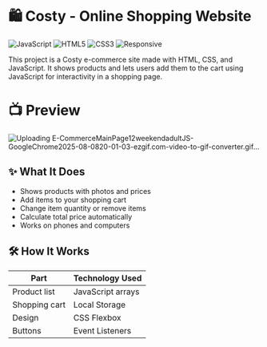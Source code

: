 # 🛍️ Costy - Online Shopping Website

![JavaScript](https://img.shields.io/badge/JavaScript-ES6-yellow)
![HTML5](https://img.shields.io/badge/HTML-Structure-orange)
![CSS3](https://img.shields.io/badge/CSS-Styling-blue)
![Responsive](https://img.shields.io/badge/Mobile-Friendly-green)

This project is a Costy e-commerce site made with HTML, CSS, and JavaScript.
It shows products and lets users add them to the cart using JavaScript for interactivity in a shopping page.

# 📺 Preview 
![Uploading E-CommerceMainPage12weekendadultJS-GoogleChrome2025-08-0820-01-03-ezgif.com-video-to-gif-converter.gif…]()


## ✨ What It Does
- Shows products with photos and prices
- Add items to your shopping cart
- Change item quantity or remove items
- Calculate total price automatically
- Works on phones and computers

## 🛠️ How It Works
| Part | Technology Used |
|------|-----------------|
| Product list | JavaScript arrays |
| Shopping cart | Local Storage |
| Design | CSS Flexbox |
| Buttons | Event Listeners |

